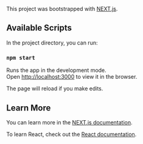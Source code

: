 This project was bootstrapped with [NEXT.js](https://github.com/zeit/next.js/tree/master).

## Available Scripts

In the project directory, you can run:

### `npm start`

Runs the app in the development mode.<br>
Open [http://localhost:3000](http://localhost:3000) to view it in the browser.

The page will reload if you make edits.<br>

## Learn More

You can learn more in the [NEXT.js documentation](https://nextjs.org/docs).

To learn React, check out the [React documentation](https://reactjs.org/).
